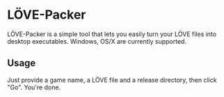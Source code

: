 # LÖVE-Packer

LÖVE-Packer is a simple tool that lets you easily turn your LÖVE files into desktop executables. Windows, OS/X are currently supported.

## Usage

Just provide a game name, a LÖVE file and a release directory, then click "Go". You're done.
